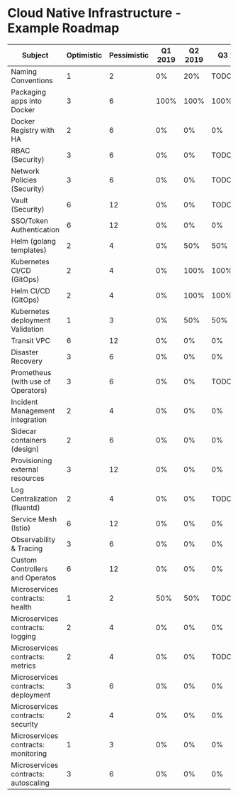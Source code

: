 # Cloud Native Infrastructure - Example Roadmap

| Subject                                    | Optimistic | Pessimistic | Q1 2019        | Q2 2019    | Q3 2019     | Q4 2019  |
| ------------------------------------------ | ---------- | ----------- | -------------- | ---------- | ----------- | -------- |
| Naming Conventions                         | 1          | 2           | 0%             | 20%        | TODO:50%    | TBD      |
| Packaging apps into Docker                 | 3          | 6           | 100%           | 100%       | 100%        | TBD      |
| Docker Registry with HA                    | 2          | 6           | 0%             | 0%         | 0%          | TBD      |
| RBAC (Security)                            | 3          | 6           | 0%             | 0%         | TODO:100%   | TBD      |
| Network Policies (Security)                | 3          | 6           | 0%             | 0%         | TODO:100%   | TBD      |
| Vault (Security)                           | 6          | 12          | 0%             | 0%         | TODO:50%    | TBD      |
| SSO/Token Authentication                   | 6          | 12          | 0%             | 0%         | 0%          | TBD      |
| Helm (golang templates)                    | 2          | 4           | 0%             | 50%        | 50%         | TBD      |
| Kubernetes CI/CD (GitOps)                  | 2          | 4           | 0%             | 100%       | 100%        | TBD      |
| Helm CI/CD (GitOps)                        | 2          | 4           | 0%             | 100%       | 100%        | TBD      |
| Kubernetes deployment Validation           | 1          | 3           | 0%             | 50%        | 50%         | TBD      |
| Transit VPC                                | 6          | 12          | 0%             | 0%         | 0%          | TBD      |
| Disaster Recovery                          | 3          | 6           | 0%             | 0%         | 0%          | TBD      |
| Prometheus (with use of Operators)         | 3          | 6           | 0%             | 0%         | TODO:100%   | TBD      |
| Incident Management integration            | 2          | 4           | 0%             | 0%         | 0%          | TBD      |
| Sidecar containers (design)                | 2          | 6           | 0%             | 0%         | 0%          | TBD      |
| Provisioning external resources            | 3          | 12          | 0%             | 0%         | 0%          | TBD      |
| Log Centralization (fluentd)               | 2          | 4           | 0%             | 0%         | TODO:100%   | TBD      |
| Service Mesh (Istio)                       | 6          | 12          | 0%             | 0%         | 0%          | TBD      |
| Observability & Tracing                    | 3          | 6           | 0%             | 0%         | 0%          | TBD      |
| Custom Controllers and Operatos            | 6          | 12          | 0%             | 0%         | 0%          | TBD      |
| Microservices contracts: health            | 1          | 2           | 50%            | 50%        | TODO:100%   | TBD      |
| Microservices contracts: logging           | 2          | 4           | 0%             | 0%         | 0%          | TBD      |
| Microservices contracts: metrics           | 2          | 4           | 0%             | 0%         | TODO:50%    | TBD      |
| Microservices contracts: deployment        | 3          | 6           | 0%             | 0%         | 0%          | TBD      |
| Microservices contracts: security          | 2          | 4           | 0%             | 0%         | 0%          | TBD      |
| Microservices contracts: monitoring        | 1          | 3           | 0%             | 0%         | 0%          | TBD      |
| Microservices contracts: autoscaling       | 3          | 6           | 0%             | 0%         | 0%          | TBD      |


